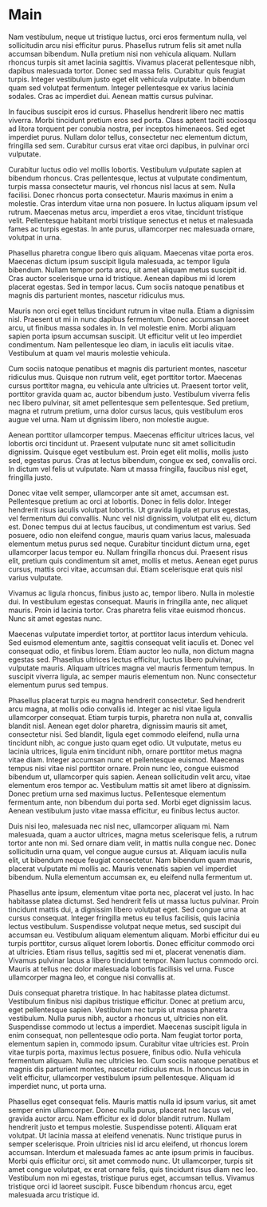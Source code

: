 # Main

Nam vestibulum, neque ut tristique luctus, orci eros fermentum nulla, vel sollicitudin arcu nisi efficitur purus. Phasellus rutrum felis sit amet nulla accumsan bibendum. Nulla pretium nisi non vehicula aliquam. Nullam rhoncus turpis sit amet lacinia sagittis. Vivamus placerat pellentesque nibh, dapibus malesuada tortor. Donec sed massa felis. Curabitur quis feugiat turpis. Integer vestibulum justo eget elit vehicula vulputate. In bibendum quam sed volutpat fermentum. Integer pellentesque ex varius lacinia sodales. Cras ac imperdiet dui. Aenean mattis cursus pulvinar.

In faucibus suscipit eros id cursus. Phasellus hendrerit libero nec mattis viverra. Morbi tincidunt pretium eros sed porta. Class aptent taciti sociosqu ad litora torquent per conubia nostra, per inceptos himenaeos. Sed eget imperdiet purus. Nullam dolor tellus, consectetur nec elementum dictum, fringilla sed sem. Curabitur cursus erat vitae orci dapibus, in pulvinar orci vulputate.

Curabitur luctus odio vel mollis lobortis. Vestibulum vulputate sapien at bibendum rhoncus. Cras pellentesque, lectus at vulputate condimentum, turpis massa consectetur mauris, vel rhoncus nisl lacus at sem. Nulla facilisi. Donec rhoncus porta consectetur. Mauris maximus in enim a molestie. Cras interdum vitae urna non posuere. In luctus aliquam ipsum vel rutrum. Maecenas metus arcu, imperdiet a eros vitae, tincidunt tristique velit. Pellentesque habitant morbi tristique senectus et netus et malesuada fames ac turpis egestas. In ante purus, ullamcorper nec malesuada ornare, volutpat in urna.

Phasellus pharetra congue libero quis aliquam. Maecenas vitae porta eros. Maecenas dictum ipsum suscipit ligula malesuada, ac tempor ligula bibendum. Nullam tempor porta arcu, sit amet aliquam metus suscipit id. Cras auctor scelerisque urna id tristique. Aenean dapibus mi id lorem placerat egestas. Sed in tempor lacus. Cum sociis natoque penatibus et magnis dis parturient montes, nascetur ridiculus mus.

Mauris non orci eget tellus tincidunt rutrum in vitae nulla. Etiam a dignissim nisl. Praesent ut mi in nunc dapibus fermentum. Donec accumsan laoreet arcu, ut finibus massa sodales in. In vel molestie enim. Morbi aliquam sapien porta ipsum accumsan suscipit. Ut efficitur velit ut leo imperdiet condimentum. Nam pellentesque leo diam, in iaculis elit iaculis vitae. Vestibulum at quam vel mauris molestie vehicula.

Cum sociis natoque penatibus et magnis dis parturient montes, nascetur ridiculus mus. Quisque non rutrum velit, eget porttitor tortor. Maecenas cursus porttitor magna, eu vehicula ante ultricies ut. Praesent tortor velit, porttitor gravida quam ac, auctor bibendum justo. Vestibulum viverra felis nec libero pulvinar, sit amet pellentesque sem pellentesque. Sed pretium, magna et rutrum pretium, urna dolor cursus lacus, quis vestibulum eros augue vel urna. Nam ut dignissim libero, non molestie augue.

Aenean porttitor ullamcorper tempus. Maecenas efficitur ultrices lacus, vel lobortis orci tincidunt ut. Praesent vulputate nunc sit amet sollicitudin dignissim. Quisque eget vestibulum est. Proin eget elit mollis, mollis justo sed, egestas purus. Cras at lectus bibendum, congue ex sed, convallis orci. In dictum vel felis ut vulputate. Nam ut massa fringilla, faucibus nisl eget, fringilla justo.

Donec vitae velit semper, ullamcorper ante sit amet, accumsan est. Pellentesque pretium ac orci at lobortis. Donec in felis dolor. Integer hendrerit risus iaculis volutpat lobortis. Ut gravida ligula et purus egestas, vel fermentum dui convallis. Nunc vel nisl dignissim, volutpat elit eu, dictum est. Donec tempus dui at lectus faucibus, ut condimentum est varius. Sed posuere, odio non eleifend congue, mauris quam varius lacus, malesuada elementum metus purus sed neque. Curabitur tincidunt dictum urna, eget ullamcorper lacus tempor eu. Nullam fringilla rhoncus dui. Praesent risus elit, pretium quis condimentum sit amet, mollis et metus. Aenean eget purus cursus, mattis orci vitae, accumsan dui. Etiam scelerisque erat quis nisl varius vulputate.

Vivamus ac ligula rhoncus, finibus justo ac, tempor libero. Nulla in molestie dui. In vestibulum egestas consequat. Mauris in fringilla ante, nec aliquet mauris. Proin id lacinia tortor. Cras pharetra felis vitae euismod rhoncus. Nunc sit amet egestas nunc.

Maecenas vulputate imperdiet tortor, at porttitor lacus interdum vehicula. Sed euismod elementum ante, sagittis consequat velit iaculis et. Donec vel consequat odio, et finibus lorem. Etiam auctor leo nulla, non dictum magna egestas sed. Phasellus ultrices lectus efficitur, luctus libero pulvinar, vulputate mauris. Aliquam ultrices magna vel mauris fermentum tempus. In suscipit viverra ligula, ac semper mauris elementum non. Nunc consectetur elementum purus sed tempus.

Phasellus placerat turpis eu magna hendrerit consectetur. Sed hendrerit arcu magna, at mollis odio convallis id. Integer ac nisl vitae ligula ullamcorper consequat. Etiam turpis turpis, pharetra non nulla at, convallis blandit nisl. Aenean eget dolor pharetra, dignissim mauris sit amet, consectetur nisi. Sed blandit, ligula eget commodo eleifend, nulla urna tincidunt nibh, ac congue justo quam eget odio. Ut vulputate, metus eu lacinia ultrices, ligula enim tincidunt nibh, ornare porttitor metus magna vitae diam. Integer accumsan nunc et pellentesque euismod. Maecenas tempus nisi vitae nisl porttitor ornare. Proin nunc leo, congue euismod bibendum ut, ullamcorper quis sapien. Aenean sollicitudin velit arcu, vitae elementum eros tempor ac. Vestibulum mattis sit amet libero at dignissim. Donec pretium urna sed maximus luctus. Pellentesque elementum fermentum ante, non bibendum dui porta sed. Morbi eget dignissim lacus. Aenean vestibulum justo vitae massa efficitur, eu finibus lectus auctor.

Duis nisi leo, malesuada nec nisl nec, ullamcorper aliquam mi. Nam malesuada, quam a auctor ultrices, magna metus scelerisque felis, a rutrum tortor ante non mi. Sed ornare diam velit, in mattis nulla congue nec. Donec sollicitudin urna quam, vel congue augue cursus at. Aliquam iaculis nulla elit, ut bibendum neque feugiat consectetur. Nam bibendum quam mauris, placerat vulputate mi mollis ac. Mauris venenatis sapien vel imperdiet bibendum. Nulla elementum accumsan ex, eu eleifend nulla fermentum ut.

Phasellus ante ipsum, elementum vitae porta nec, placerat vel justo. In hac habitasse platea dictumst. Sed hendrerit felis ut massa luctus pulvinar. Proin tincidunt mattis dui, a dignissim libero volutpat eget. Sed congue urna at cursus consequat. Integer fringilla metus eu tellus facilisis, quis lacinia lectus vestibulum. Suspendisse volutpat neque metus, sed suscipit dui accumsan eu. Vestibulum aliquam elementum aliquam. Morbi efficitur dui eu turpis porttitor, cursus aliquet lorem lobortis. Donec efficitur commodo orci at ultricies. Etiam risus tellus, sagittis sed mi et, placerat venenatis diam. Vivamus pulvinar lacus a libero tincidunt tempor. Nam luctus commodo orci. Mauris at tellus nec dolor malesuada lobortis facilisis vel urna. Fusce ullamcorper magna leo, et congue nisi convallis at.

Duis consequat pharetra tristique. In hac habitasse platea dictumst. Vestibulum finibus nisi dapibus tristique efficitur. Donec at pretium arcu, eget pellentesque sapien. Vestibulum nec turpis ut massa pharetra vestibulum. Nulla purus nibh, auctor a rhoncus ut, ultricies non elit. Suspendisse commodo ut lectus a imperdiet. Maecenas suscipit ligula in enim consequat, non pellentesque odio porta. Nam feugiat tortor porta, elementum sapien in, commodo ipsum. Curabitur vitae ultricies est. Proin vitae turpis porta, maximus lectus posuere, finibus odio. Nulla vehicula fermentum aliquam. Nulla nec ultricies leo. Cum sociis natoque penatibus et magnis dis parturient montes, nascetur ridiculus mus. In rhoncus lacus in velit efficitur, ullamcorper vestibulum ipsum pellentesque. Aliquam id imperdiet nunc, ut porta urna.

Phasellus eget consequat felis. Mauris mattis nulla id ipsum varius, sit amet semper enim ullamcorper. Donec nulla purus, placerat nec lacus vel, gravida auctor arcu. Nam efficitur ex id dolor blandit rutrum. Nullam hendrerit justo et tempus molestie. Suspendisse potenti. Aliquam erat volutpat. Ut lacinia massa at eleifend venenatis. Nunc tristique purus in semper scelerisque. Proin ultricies nisl id arcu eleifend, ut rhoncus lorem accumsan. Interdum et malesuada fames ac ante ipsum primis in faucibus. Morbi quis efficitur orci, sit amet commodo nunc. Ut ullamcorper, turpis sit amet congue volutpat, ex erat ornare felis, quis tincidunt risus diam nec leo. Vestibulum non mi egestas, tristique purus eget, accumsan tellus. Vivamus tristique orci id laoreet suscipit. Fusce bibendum rhoncus arcu, eget malesuada arcu tristique id.
